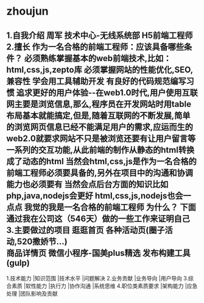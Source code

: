 # zhoujun
1.自我介绍
     周军
     技术中心-无线系统部
     H5前端工程师
2.擅长
     作为一名合格的前端工程师：应该具备哪些条件？
     必须熟练掌握基本的web前端技术,比如：html,css,js,zepto库
     必须掌握网站的性能优化,SEO,兼容性
     学会用工具辅助开发
     有良好的代码规范编写习惯
     追求更好的用户体验--在web1.0时代,用户使用互联网主要是浏览信息,那么,程序员在开发网站时用table布局基本就能搞定,但是,随着互联网的不断发展,简单的浏览网页信息已经不能满足用户的需求,应运而生的web2.0就要求网站不只是被浏览还要有让用户留言等一系列的交互功能,从此前端的制作从静态的html转换成了动态的html
     当然会html,css,js是作为一名合格的前端工程师必须要具备的,另外在项目中的沟通和协调能力也必须要有
     当然会点后台方面的知识比如php,java,nodejs会更好
     html,css,js,nodejs也会一点点
     我觉的我是一名合格的前端工程师
     为什么？
     下面通过我在公司这（546天）做的一些工作来证明自己
3.主要做过的项目
     逛逛首页
     各种活动页(圈子活动,520撒娇节...)  
     商品详情页
     微信小程序-国美plus精选
     发布构建工具(gulp)
--------------------------
1.技术能力
         |知识范围
         |技术水平
         |问题解决
2.业务贡献
         |业务导向 
         |用户导向
3.综合素质
         |软性能力
                 |执行力
                 |协作沟通
                 |系统思维
4.职位类素质要求
        |架构能力
        |应急处理
        |团队影响及贡献

